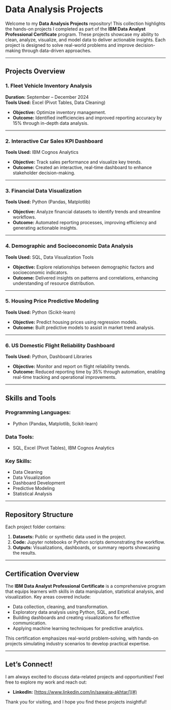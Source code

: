 # Data Analysis Projects 

Welcome to my **Data Analysis Projects** repository! This collection highlights the hands-on projects I completed as part of the **IBM Data Analyst Professional Certificate** program. These projects showcase my ability to clean, analyze, visualize, and model data to deliver actionable insights. Each project is designed to solve real-world problems and improve decision-making through data-driven approaches.

---

## **Projects Overview**

### 1. **Fleet Vehicle Inventory Analysis**  
**Duration:** September – December 2024  
**Tools Used:** Excel (Pivot Tables, Data Cleaning)  
- **Objective:** Optimize inventory management.
- **Outcome:** Identified inefficiencies and improved reporting accuracy by 15% through in-depth data analysis.

---

### 2. **Interactive Car Sales KPI Dashboard**  
**Tools Used:** IBM Cognos Analytics  
- **Objective:** Track sales performance and visualize key trends.
- **Outcome:** Created an interactive, real-time dashboard to enhance stakeholder decision-making.

---

### 3. **Financial Data Visualization**  
**Tools Used:** Python (Pandas, Matplotlib)  
- **Objective:** Analyze financial datasets to identify trends and streamline workflows.
- **Outcome:** Automated reporting processes, improving efficiency and generating actionable insights.

---

### 4. **Demographic and Socioeconomic Data Analysis**  
**Tools Used:** SQL, Data Visualization Tools  
- **Objective:** Explore relationships between demographic factors and socioeconomic indicators.
- **Outcome:** Delivered insights on patterns and correlations, enhancing understanding of resource distribution.

---

### 5. **Housing Price Predictive Modeling**  
**Tools Used:** Python (Scikit-learn)  
- **Objective:** Predict housing prices using regression models.
- **Outcome:** Built predictive models to assist in market trend analysis.

---

### 6. **US Domestic Flight Reliability Dashboard**  
**Tools Used:** Python, Dashboard Libraries  
- **Objective:** Monitor and report on flight reliability trends.
- **Outcome:** Reduced reporting time by 35% through automation, enabling real-time tracking and operational improvements.

---

## **Skills and Tools**

### **Programming Languages:**
- Python (Pandas, Matplotlib, Scikit-learn)

### **Data Tools:**
- SQL, Excel (Pivot Tables), IBM Cognos Analytics

### **Key Skills:**
- Data Cleaning
- Data Visualization
- Dashboard Development
- Predictive Modeling
- Statistical Analysis

---

## **Repository Structure**

Each project folder contains:
1. **Datasets:** Public or synthetic data used in the project.
2. **Code:** Jupyter notebooks or Python scripts demonstrating the workflow.
3. **Outputs:** Visualizations, dashboards, or summary reports showcasing the results.

---

## **Certification Overview**

The **IBM Data Analyst Professional Certificate** is a comprehensive program that equips learners with skills in data manipulation, statistical analysis, and visualization. Key areas covered include:
- Data collection, cleaning, and transformation.
- Exploratory data analysis using Python, SQL, and Excel.
- Building dashboards and creating visualizations for effective communication.
- Applying machine learning techniques for predictive analytics.

This certification emphasizes real-world problem-solving, with hands-on projects simulating industry scenarios to develop practical expertise.

---

## **Let’s Connect!**

I am always excited to discuss data-related projects and opportunities! Feel free to explore my work and reach out:
- **LinkedIn:** [https://www.linkedin.com/in/sawaira-akhtar/](#)

Thank you for visiting, and I hope you find these projects insightful!

